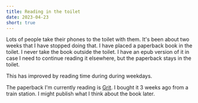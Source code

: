 ```yaml
---
title: Reading in the toilet
date: 2023-04-23
short: true
---
```


Lots of people take their phones to the toilet with them.
It's been about two weeks that I have stopped doing that.
I have placed a paperback book in the toilet.
I never take the book outside the toilet. I have an epub version of it in case I need to continue reading it elsewhere, but the paperback stays in the toilet.

This has improved by reading time during during weekdays.

The paperback I'm currently reading is [Grit](https://www.amazon.co.uk/Grit-Vermilion-Essentials-Angela-Duckworth/dp/1785042661/ref=tmm_pap_swatch_0?_encoding=UTF8&qid=&sr=). I bought it 3 weeks ago from a train station. I might publish what I think about the book later.